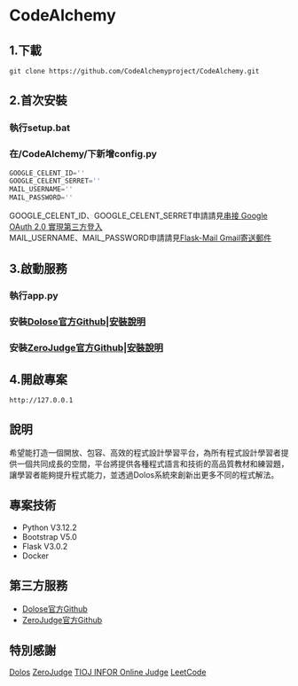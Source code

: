 # CodeAlchemy

## 1.下載
```
git clone https://github.com/CodeAlchemyproject/CodeAlchemy.git
```
## 2.首次安裝
### 執行setup.bat
### 在/CodeAlchemy/下新增config.py
  ```python
  GOOGLE_CELENT_ID=''
  GOOGLE_CELENT_SERRET=''
  MAIL_USERNAME=''
  MAIL_PASSWORD=''
  ```
GOOGLE_CELENT_ID、GOOGLE_CELENT_SERRET申請請見[串接 Google OAuth 2.0 實現第三方登入](https://growingdna.com/google-oauth-2-0-for-3rd-party-login/)  
MAIL_USERNAME、MAIL_PASSWORD申請請見[Flask-Mail Gmail寄送郵件](https://ka666wang.medium.com/flask-mail-gmail%E5%AF%84%E9%80%81%E9%83%B5%E4%BB%B6-50c4d89af91f)
## 3.啟動服務
### 執行app.py
### 安裝[Dolose官方Github](https://github.com/dodona-edu/dolos)|[安裝說明](https://hackmd.io/@enyu0808/dolos-api)
### 安裝[ZeroJudge官方Github](https://github.com/jiangsir/ZeroJudge)|[安裝說明](https://hackmd.io/@enyu0808/zerojudge)
## 4.開啟專案
```
http://127.0.0.1
```
## 說明
希望能打造一個開放、包容、高效的程式設計學習平台，為所有程式設計學習者提供一個共同成長的空間，平台將提供各種程式語言和技術的高品質教材和練習題，讓學習者能夠提升程式能力，並透過Dolos系統來創新出更多不同的程式解法。
## 專案技術
* Python V3.12.2
* Bootstrap V5.0
* Flask V3.0.2
* Docker
## 第三方服務
* [Dolose官方Github](https://github.com/dodona-edu/dolos)
* [ZeroJudge官方Github](https://github.com/jiangsir/ZeroJudge)
## 特別感謝
[Dolos](https://dolos.ugent.be/)
[ZeroJudge](https://zerojudge.tw/)
[TIOJ INFOR Online Judge](https://tioj.ck.tp.edu.tw/)
[LeetCode](https://leetcode.com/)
